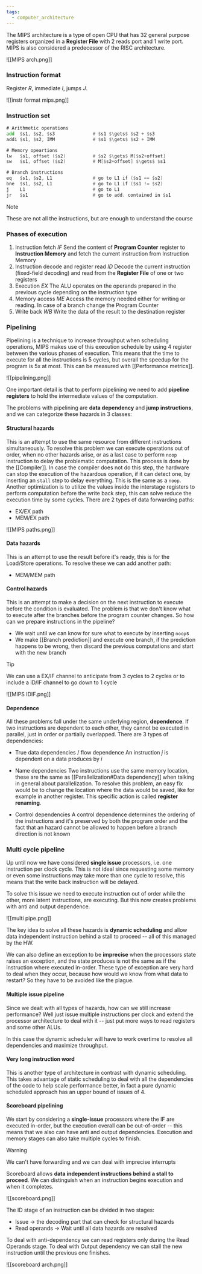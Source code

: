 ```yaml
---
tags:
  - computer_architecture
---
```

The MIPS architecture is a type of open CPU that has 32 general purpose registers organized in a **Register File** with 2 reads port and 1 write port. MIPS is also considered a predecessor of the RISC architecture.

![[MIPS arch.png]]

### Instruction format

Register $R$, immediate $I$, jumps $J$.

![[instr format mips.png]]
### Instruction set

```asm
# Arithmetic operations
add  $s1, $s2, $s3              # $s1 $\gets$ $s2 + $s3
addi $s1, $s2, IMM              # $s1 $\gets$ $s2 + IMM

# Memory opeartions
lw   $s1, offset ($s2)          # $s2 $\gets$ M[$s2+offset]
sw   $s1, offset ($s2)          # M[$s2+offset] $\gets$ $s1

# Branch instructions
eq   $s1, $s2, L1               # go to L1 if ($s1 == $s2)
bne  $s1, $s2, L1               # go to L1 if ($s1 != $s2)
j    L1                         # go to L1
jr   $s1                        # go to add. contained in $s1
```

>[!note]
>These are not all the instructions, but are enough to understand the course
### Phases of execution

1) Instruction fetch $IF$
	Send the content of **Program Counter** register to **Instruction Memory** and fetch the current instruction from Instruction Memory
2) Instruction decode and register read $ID$
	Decode the current instruction (fixed-field decoding) and read from the **Register File** of one or two registers 
3) Execution $EX$
	The ALU operates on the operands prepared in the previous cycle depending on the instruction type
4) Memory access $ME$
	Access the memory needed either for writing or reading. In case of a branch change the Program Counter
5) Write back $WB$
	Write the data of the result to the destination register
### Pipelining

Pipelining is a technique to increase throughput when scheduling operations, MIPS makes use of this execution schedule by using 4 register between the various phases of execution. This means that the time to execute for all the instructions is 5 cycles, but overall the speedup for the program is 5x at most. This can be measured with [[Performance metrics]].

![[pipelining.png]]

One important detail is that to perform pipelining we need to add **pipeline registers** to hold the intermediate values of the computation.

The problems with pipelining are **data dependency** and **jump instructions**, and we can categorize these hazards in 3 classes:
#### Structural hazards

This is an attempt to use the same resource from different instructions simultaneously. To resolve this problem we can execute operations out of order, when no other hazards arise, or as a last case to perform `noop` instruction to delay the problematic computation. This process is done by the [[Compiler]]. In case the compiler does not do this step, the hardware can stop the execution of the hazardous operation, if it can detect one, by inserting an `stall` step to delay everything. This is the same as a `noop`. Another optimization is to utilize the values inside the interstage registers to perform computation before the write back step, this can solve reduce the execution time by some cycles. There are 2 types of data forwarding paths:
- EX/EX path
- MEM/EX path

![[MIPS paths.png]]
#### Data hazards

This is an attempt to use the result before it's ready, this is for the Load/Store operations. To resolve these we can add another path:
- MEM/MEM path
#### Control hazards

This is an attempt to make a decision on the next instruction to execute before the condition is evaluated. The problem is that we don't know what to execute after the branches before the program counter changes. So how can we prepare instructions in the pipeline? 
-  We wait until we can know for sure what to execute by inserting `noop`s
- We make [[Branch prediction]] and execute one branch, if the prediction happens to be wrong, then discard the previous computations and start with the new branch

>[!tip]
>We can use a EX/IF channel to anticipate from $3$ cycles to $2$ cycles or to include a ID/IF channel to go down to $1$ cycle
>
![[MIPS IDIF.png]]
#### Dependence

All these problems fall under the same underlying region, **dependence**. If two instructions are dependent to each other, they cannot be executed in parallel, just in order or partially overlapped. There are 3 types of dependencies:
- True data dependencies / flow dependence
	An instruction $j$ is dependent on a data produces by $i$

- Name dependencies 
	Two instructions use the same memory location, these are the same as [[Parallelization#Data dependency]] when talking in general about parallelization. To resolve this problem, an easy fix would be to change the location where the data would be saved, like for example in another register. This specific action is called **register renaming**.

- Control dependencies
	A control dependence determines the ordering of the instructions and it's preserved by both the program order and the fact that an hazard cannot be allowed to happen before a branch direction is not known

### Multi cycle pipeline

Up until now we have considered **single issue** processors, i.e. one instruction per clock cycle. This is not ideal since requesting some memory or even some instructions may take more than one cycle to resolve, this means that the write back instruction will be delayed.  

To solve this issue we need to execute instruction out of order while the other, more latent instructions, are executing. But this now creates problems with anti and output dependence.

![[multi pipe.png]]

The key idea to solve all these hazards is **dynamic scheduling** and allow data independent instruction behind a stall to proceed -- all of this managed by the HW.

We can also define an exception to be **imprecise** when the processors state raises an exception, and the state produces is not the same as if the instruction where executed in-order. These type of exception are very hard to deal when they occur, because how would we know from what data to restart? So they have to be avoided like the plague.
#### Multiple issue pipeline

Since we dealt with all types of hazards, how can we still increase performance? Well just issue multiple instructions per clock and extend the processor architecture to deal with it -- just put more ways to read registers and some other ALUs.

In this case the dynamic scheduler will have to work overtime to resolve all dependencies and maximize throughput.
#### Very long instruction word

This is another type of architecture in contrast with dynamic scheduling. This takes advantage of static scheduling to deal with all the dependencies of the code to help scale performance better, in fact a pure dynamic scheduled approach has an upper bound of issues of 4. 
#### Scoreboard pipelining

We start by considering a **single-issue** processors where the IF are executed in-order, but the execution overall can be out-of-order -- this means that we also can have anti and output dependencies. Execution and memory stages can also take multiple cycles to finish.

>[!warning]
>We can't have forwarding and we can deal with imprecise interrupts

Scoreboard allows **data independent instructions behind a stall to proceed**. We can distinguish when an instruction begins execution and when it completes. 

![[scoreboard.png]]

The ID stage of an instruction can be divided in two stages:
- Issue $\to$ the decoding part that can check for structural hazards
- Read operands $\to$ Wait until all data hazards are resolved

To deal with anti-dependency we can read registers only during the Read Operands stage. To deal with Output dependency we can stall the new instruction until the previous one finishes.

![[scoreboard arch.png]]
